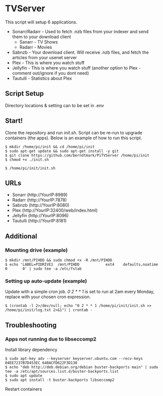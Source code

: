 # TVServer
This script will setup 6 applications.
* Sonarr/Radarr - Used to fetch .nzb files from your indexer and send them to your download client
    * Sanarr - TV Shows
    * Radarr - Movies
* Sabnzb - Your download client. Will receive .nzb files, and fetch the articles from your usenet server
* Plex - This is where you watch stuff
* Jellyfin - This is where you watch stuff (another option to Plex - comment out/ignore if you dont need)
* Tautulli - Statistics about Plex

## Script Setup
Directory locations & setting can to be set in .env

## Start!
Clone the repository and run _init.sh_. Script can be re-run to upgrade containers (the apps).
Below is an example of how to run this script.
```
$ mkdir /home/pi/init && cd /home/pi/init
$ sudo apt-get update && sudo apt-get install -y git
$ git clone https://github.com/berndtmark/PiTVServer /home/pi/init
$ chmod +x ./init.sh

$ /home/pi/init/init.sh
```

## URLs
- Sonarr (http://YourIP:8989)
- Radarr (http://YourIP:7878)
- Sabnzb (http://YourIP:8080)
- Plex (http://YourIP:32400/web/index.html) 
- Jellyfin (http://YourIP:8096) 
- Tautulli (http://YourIP:8181)

## Additional
### Mounting drive (example)
```
$ mkdir /mnt/PIHDD && sudo chmod +x -R /mnt/PIHDD
$ echo 'LABEL=PIDRIVE1  /mnt/PIHDD            ext4    defaults,noatime  0       0' | sudo tee -a /etc/fstab
```

### Setting up auto-update (example)
Update with a simple cron job. _0 2 * * 1_ is set to run at 2am every Monday, replace with your chosen cron expression.
```
$ (crontab -l 2>/dev/null; echo "0 2 * * 1 /home/pi/init/init.sh >> /home/pi/init/log.txt 2>&1") | crontab -
```

## Troubleshooting
### Apps not running due to libseccomp2
Install library dependency
```
$ sudo apt-key adv --keyserver keyserver.ubuntu.com --recv-keys 04EE7237B7D453EC 648ACFD622F3D138
$ echo "deb http://deb.debian.org/debian buster-backports main" | sudo tee -a /etc/apt/sources.list.d/buster-backports.list
$ sudo apt update
$ sudo apt install -t buster-backports libseccomp2
```
Restart containers